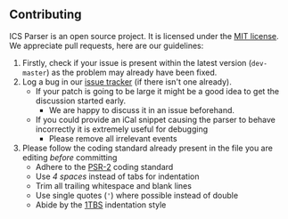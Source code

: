 ## Contributing

ICS Parser is an open source project. It is licensed under the [MIT license](https://opensource.org/licenses/MIT).
We appreciate pull requests, here are our guidelines:

1. Firstly, check if your issue is present within the latest version (`dev-master`) as the problem may already have been fixed.
1. Log a bug in our [issue tracker](https://github.com/u01jmg3/ics-parser/issues) (if there isn't one already).
   - If your patch is going to be large it might be a good idea to get the discussion started early.
     - We are happy to discuss it in an issue beforehand.
   - If you could provide an iCal snippet causing the parser to behave incorrectly it is extremely useful for debugging
     - Please remove all irrelevant events
1. Please follow the coding standard already present in the file you are editing _before_ committing
   - Adhere to the [PSR-2](https://github.com/php-fig/fig-standards/blob/master/accepted/PSR-2-coding-style-guide.md) coding standard
   - Use *4 spaces* instead of tabs for indentation
   - Trim all trailing whitespace and blank lines
   - Use single quotes (`'`) where possible instead of double
   - Abide by the [1TBS](https://en.wikipedia.org/wiki/Indent_style#Variant:_1TBS_.28OTBS.29) indentation style
